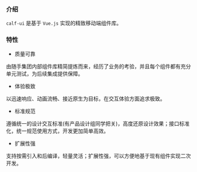 
### 介绍
`calf-ui` 是基于 `Vue.js` 实现的精致移动端组件库。


### 特性
+   质量可靠

由随手集团内部组件库精简提炼而来，经历了业务的考验，并且每个组件都有充分单元测试，为后续集成提供保障。

+   体验极致

以迅速响应、动画流畅、接近原生为目标，在交互体验方面追求极致。

+   标准规范

遵循统一的设计交互标准(有产品设计组同学把关)，高度还原设计效果；接口标准化，统一规范使用方式，开发更加简单高效。

+ 扩展性强

支持按需引入和后编译，轻量灵活；扩展性强，可以方便地基于现有组件实现二次开发。
